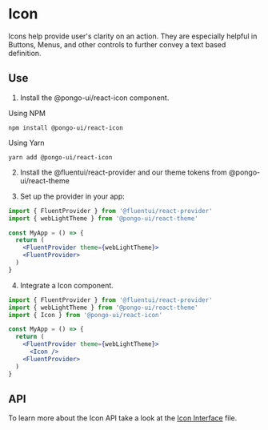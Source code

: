 # Icon

Icons help provide user's clarity on an action. They are especially helpful in Buttons, Menus, and other controls to further convey a text based definition.

## Use

1. Install the @pongo-ui/react-icon component.

Using NPM

```
npm install @pongo-ui/react-icon
```

Using Yarn

```
yarn add @pongo-ui/react-icon
```

2. Install the @fluentui/react-provider and our theme tokens from @pongo-ui/react-theme

3. Set up the provider in your app:

```jsx
import { FluentProvider } from '@fluentui/react-provider'
import { webLightTheme } from '@pongo-ui/react-theme'

const MyApp = () => {
  return (
    <FluentProvider theme={webLightTheme}>
    <FluentProvider>
  )
}
```

4. Integrate a Icon component.

```jsx
import { FluentProvider } from '@fluentui/react-provider'
import { webLightTheme } from '@pongo-ui/react-theme'
import { Icon } from '@pongo-ui/react-icon'

const MyApp = () => {
  return (
    <FluentProvider theme={webLightTheme}>
      <Icon />
    <FluentProvider>
  )
}
```

## API

To learn more about the Icon API take a look at the [Icon Interface](src/components/Icon/Icon.types.ts) file.
